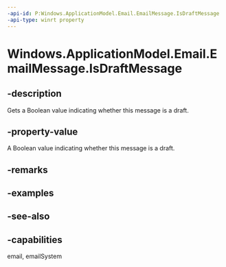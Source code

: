```yaml
---
-api-id: P:Windows.ApplicationModel.Email.EmailMessage.IsDraftMessage
-api-type: winrt property
---
```


<!-- Property syntax
public bool IsDraftMessage { get; }
-->

# Windows.ApplicationModel.Email.EmailMessage.IsDraftMessage

## -description
Gets a Boolean value indicating whether this message is a draft.

## -property-value
A Boolean value indicating whether this message is a draft.

## -remarks

## -examples

## -see-also

## -capabilities
email, emailSystem
